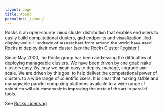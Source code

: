 ```yaml
---
layout: page
title: About
permalink: /about/
---
```


Rocks is an open-source Linux cluster distribution that enables end users to
easily build computational clusters, grid endpoints and visualization
tiled-display walls. Hundreds of researchers from around the world have used
Rocks to deploy their own cluster (see the [Rocks Cluster Register](/register) )

Since May 2000, the Rocks group has been addressing the difficulties of
deploying manageable clusters. We have been driven by one goal: make clusters
easy. By easy we mean easy to deploy, manage, upgrade and scale. We are driven
by this goal to help deliver the computational power of clusters to a wide
range of scientific users. It is clear that making stable and manageable
parallel computing platforms available to a wide range of scientists will aid
immensely in improving the state of the art in parallel tools.

See [Rocks Licensing](/support/licensing.html)
